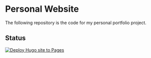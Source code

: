 # Personal Website

The following repository is the code for my personal portfolio project.

## Status

[![Deploy Hugo site to Pages](https://github.com/kamyabnazari/personal-website/actions/workflows/hugo.yaml/badge.svg)](https://github.com/kamyabnazari/personal-website/actions/workflows/hugo.yaml)